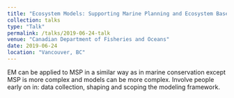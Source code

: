 ```yaml
---
title: "Ecosystem Models: Supporting Marine Planning and Ecosystem Based Management"
collection: talks
type: "Talk"
permalink: /talks/2019-06-24-talk
venue: "Canadian Department of Fisheries and Oceans"
date: 2019-06-24
location: "Vancouver, BC"
---
```


EM can be applied to MSP in a similar way as in marine conservation except MSP is more complex and models can be more complex. Involve people early on in: data collection, shaping and scoping the modeling framework.